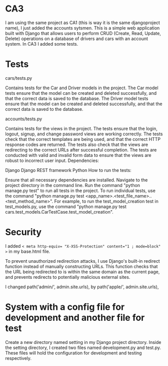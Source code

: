 # CA3

I am using the same project as CA1 (this is way it is the same djangoproject name), I just added the accounts sytsmen. This is a simple web application built with Django that allows users to perform CRUD (Create, Read, Update, Delete) operations on a database of drivers and cars with an account system. In CA3 I added some tests.

# Tests 

cars/tests.py

Contains tests for the Car and Driver models in the project.
The Car model tests ensure that the model can be created and deleted successfully, and that the correct data is saved to the database.
The Driver model tests ensure that the model can be created and deleted successfully, and that the correct data is saved to the database.

accounts/tests.py

Contains tests for the views in the project.
The tests ensure that the login, logout, signup, and change password views are working correctly.
The tests check that the correct templates are being used, and that the correct HTTP response codes are returned.
The tests also check that the views are redirecting to the correct URLs after successful completion.
The tests are conducted with valid and invalid form data to ensure that the views are robust to incorrect user input.
Dependencies:

Django
Django REST framework
Python
How to run the tests:

Ensure that all necessary dependencies are installed.
Navigate to the project directory in the command line.
Run the command "python manage.py test" to run all tests in the project.
To run individual tests, use the command "python manage.py test <app_name>.<test_file_name>.<TestCaseName>.<test_method_name>". For example, to run the test_model_creation test in test_models.py, use the command "python manage.py test cars.test_models.CarTestCase.test_model_creation".

  
# Security 

  I added `` < meta http-equiv= "X-XSS-Protection" content="1 ; mode=block" > `` in my base.html file.
  
  To prevent unauthorized redirection attacks, I use Django's built-in redirect function instead of manually constructing URLs. This function checks that the URL being redirected to is within the same domain as the current page, and prevents redirects to potentially malicious external sites. 
  
 I changed path('admin/', admin.site.urls), by path('apple/', admin.site.urls),

# System with a config file for development and another file for test
Create a new directory named setting in my Django project directory.
Inside the setting directory, I created two files named development.py and test.py. These files will hold the configuration for development and testing respectively.
